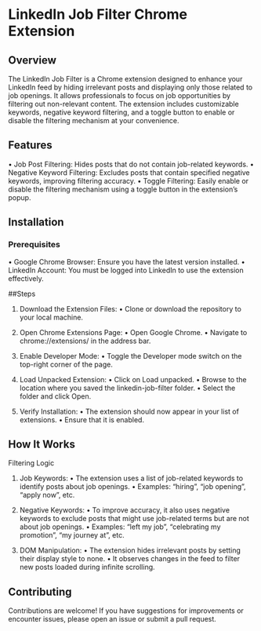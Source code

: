 # LinkedIn Job Filter Chrome Extension

## Overview

The LinkedIn Job Filter is a Chrome extension designed to enhance your LinkedIn feed by hiding irrelevant posts and displaying only those related to job openings. It allows professionals to focus on job opportunities by filtering out non-relevant content. The extension includes customizable keywords, negative keyword filtering, and a toggle button to enable or disable the filtering mechanism at your convenience.

## Features

• Job Post Filtering: Hides posts that do not contain job-related keywords.
• Negative Keyword Filtering: Excludes posts that contain specified negative keywords, improving filtering accuracy.
• Toggle Filtering: Easily enable or disable the filtering mechanism using a toggle button in the extension’s popup.

## Installation

### Prerequisites

• Google Chrome Browser: Ensure you have the latest version installed.
• LinkedIn Account: You must be logged into LinkedIn to use the extension effectively.

##Steps

1. Download the Extension Files:
    • Clone or download the repository to your local machine.

2. Open Chrome Extensions Page:
    • Open Google Chrome.
    • Navigate to chrome://extensions/ in the address bar.
3. Enable Developer Mode:
    • Toggle the Developer mode switch on the top-right corner of the page.
4. Load Unpacked Extension:
    • Click on Load unpacked.
    • Browse to the location where you saved the linkedin-job-filter folder.
    • Select the folder and click Open.
5. Verify Installation:
    • The extension should now appear in your list of extensions.
    • Ensure that it is enabled.


## How It Works

Filtering Logic

1. Job Keywords:
    • The extension uses a list of job-related keywords to identify posts about job openings.
    • Examples: “hiring”, “job opening”, “apply now”, etc.
2. Negative Keywords:
    • To improve accuracy, it also uses negative keywords to exclude posts that might use job-related terms but are not about job openings.
    • Examples: “left my job”, “celebrating my promotion”, “my journey at”, etc.

3. DOM Manipulation:
    • The extension hides irrelevant posts by setting their display style to none.
    • It observes changes in the feed to filter new posts loaded during infinite scrolling.

## Contributing

Contributions are welcome! If you have suggestions for improvements or encounter issues, please open an issue or submit a pull request.
